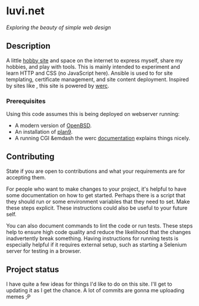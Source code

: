 # luvi.net

_Exploring the beauty of simple web design_

## Description

A little [hobby site](https://luvi.net/) and space on the internet to express myself, share my hobbies, and play with tools. This is mainly intended to experiment and learn HTTP and CSS (no JavaScript here). Ansible is used to for site templating, certificate management, and site content deployment. Inspired by sites like [](https://cat-v.org/), this site is powered by [werc]().

### Prerequisites

Using this code assumes this is being deployed on webserver running:

- A modern version of [OpenBSD](https://oepnbsd.org/).
- An installation of [plan9](https://9fans.github.io/plan9port/).
- A running CGI &emdash the werc [documentation](https://werc.cat-v.org/docs/web-server-setup/) explains things nicely.

## Contributing
State if you are open to contributions and what your requirements are for accepting them.

For people who want to make changes to your project, it's helpful to have some documentation on how to get started. Perhaps there is a script that they should run or some environment variables that they need to set. Make these steps explicit. These instructions could also be useful to your future self.

You can also document commands to lint the code or run tests. These steps help to ensure high code quality and reduce the likelihood that the changes inadvertently break something. Having instructions for running tests is especially helpful if it requires external setup, such as starting a Selenium server for testing in a browser.

## Project status

I have quite a few ideas for things I'd like to do on this site. I'll get to updating it as I get the chance. A lot of commits are gonna me uploading memes ;P
